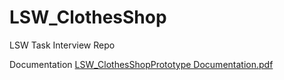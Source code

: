 # LSW_ClothesShop
LSW Task Interview Repo

Documentation 
[LSW_ClothesShopPrototype Documentation.pdf](https://github.com/Retus001/LSW_ClothesShop/files/10295445/LSW_ClothesShopPrototype.Documentation.pdf)

